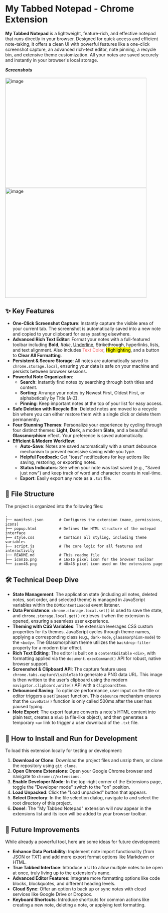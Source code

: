 # My Tabbed Notepad - Chrome Extension

**My Tabbed Notepad** is a lightweight, feature-rich, and effective notepad that runs directly in your browser. Designed for quick access and efficient note-taking, it offers a clean UI with powerful features like a one-click screenshot capture, an advanced rich-text editor, note pinning, a recycle bin, and extensive theme customization. All your notes are saved securely and instantly in your browser's local storage.

_**Screenshots**_
<br>
<br>
<img width="450" height="350" alt="image" src="https://github.com/user-attachments/assets/a57bce5d-1d7f-40db-b97f-8c1b437e859f"/>
<img width="450" height="350" alt="image" src="https://github.com/user-attachments/assets/5658c632-39be-4433-bcaa-d56d0bfc53ba"/>

## ✨ Key Features

*   **One-Click Screenshot Capture**: Instantly capture the visible area of your current tab. The screenshot is automatically saved into a new note and copied to your clipboard for easy pasting elsewhere.
*   **Advanced Rich Text Editor**: Format your notes with a full-featured toolbar including **Bold**, *Italic*, <u>Underline</u>, ~~Strikethrough~~, hyperlinks, lists, and text alignment. Also includes <font color="#f56565">Text Color</font>, <mark>Highlighting</mark>, and a button to **Clear All Formatting**.
*   **Persistent & Secure Storage**: All notes are automatically saved to `chrome.storage.local`, ensuring your data is safe on your machine and persists between browser sessions.
*   **Powerful Note Organization**:
    *   **Search**: Instantly find notes by searching through both titles and content.
    *   **Sorting**: Arrange your notes by Newest First, Oldest First, or alphabetically by Title (A-Z).
    *   **Pinning**: Keep important notes at the top of your list for easy access.
*   **Safe Deletion with Recycle Bin**: Deleted notes are moved to a recycle bin where you can either restore them with a single click or delete them permanently.
*   **Four Stunning Themes**: Personalize your experience by cycling through four distinct themes: **Light**, **Dark**, a modern **Slate**, and a beautiful **Glassmorphism** effect. Your preference is saved automatically.
*   **Efficient & Modern Workflow**:
    *   **Auto-Save**: Notes are saved automatically with a smart debounce mechanism to prevent excessive saving while you type.
    *   **Helpful Feedback**: Get "toast" notifications for key actions like saving, restoring, or exporting notes.
    *   **Status Indicators**: See when your note was last saved (e.g., "Saved just now") and keep track of word and character counts in real-time.
    *   **Export**: Easily export any note as a `.txt` file.

## 📂 File Structure

The project is organized into the following files:

```
.
├── manifest.json       # Configures the extension (name, permissions, icons)
├── popup.html          # Defines the HTML structure of the notepad interface
├── style.css           # Contains all styling, including theme variables
├── script.js           # The core logic for all features and interactivity
├── README.md           # This readme file
├── icon16.png          # 16x16 pixel icon for the browser toolbar
└── icon48.png          # 48x48 pixel icon used on the extensions page
```

## 🛠️ Technical Deep Dive

*   **State Management**: The application state (including all notes, deleted notes, sort order, and selected theme) is managed in JavaScript variables within the `DOMContentLoaded` event listener.
*   **Data Persistence**: `chrome.storage.local.set()` is used to save the state, and `chrome.storage.local.get()` retrieves it when the extension is opened, ensuring a seamless user experience.
*   **Theming with CSS Variables**: The extension leverages CSS custom properties for its themes. JavaScript cycles through theme names, applying a corresponding class (e.g., `dark-mode`, `glassmorphism-mode`) to the `<body>`. The Glassmorphism theme utilizes the `backdrop-filter` property for a modern blur effect.
*   **Rich Text Editing**: The editor is built on a `contentEditable` `<div>`, with formatting applied via the `document.execCommand()` API for robust, native browser support.
*   **Screenshot & Clipboard API**: The capture feature uses `chrome.tabs.captureVisibleTab` to generate a PNG data URL. This image is then written to the user's clipboard using the modern `navigator.clipboard.write()` API with a `ClipboardItem`.
*   **Debounced Saving**: To optimize performance, user input on the title or editor triggers a `setTimeout` function. This `debounce` mechanism ensures that the `saveData()` function is only called 500ms after the user has paused typing.
*   **Note Export**: The export feature converts a note's HTML content into plain text, creates a `Blob` (a file-like object), and then generates a temporary `<a>` link to trigger a user download of the `.txt` file.

## 🚀 How to Install and Run for Development

To load this extension locally for testing or development:

1.  **Download or Clone**: Download the project files and unzip them, or clone the repository using `git clone`.
2.  **Open Chrome Extensions**: Open your Google Chrome browser and navigate to `chrome://extensions`.
3.  **Enable Developer Mode**: In the top-right corner of the Extensions page, toggle the "Developer mode" switch to the "on" position.
4.  **Load Unpacked**: Click the "Load unpacked" button that appears.
5.  **Select Directory**: In the file selection dialog, navigate to and select the root directory of this project.
6.  **Done!**: The "My Tabbed Notepad" extension will now appear in the extensions list and its icon will be added to your browser toolbar.

## 🔮 Future Improvements

While already a powerful tool, here are some ideas for future development:

*   **Enhance Data Portability**: Implement note import functionality (from JSON or TXT) and add more export format options like Markdown or HTML.
*   **True Tabbed Interface**: Introduce a UI to allow multiple notes to be open at once, truly living up to the extension's name.
*   **Advanced Editor Features**: Integrate more formatting options like code blocks, blockquotes, and different heading levels.
*   **Cloud Sync**: Offer an option to back up or sync notes with cloud services like Google Drive or Dropbox.
*   **Keyboard Shortcuts**: Introduce shortcuts for common actions like creating a new note, deleting a note, or applying text formatting.
